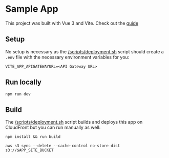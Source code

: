 # Sample App
This project was built with Vue 3 and Vite. Check out the [guide](https://vitejs.dev/guide/) 

## Setup
No setup is necessary as the [/scripts/deployment.sh](../../scripts/deployment.sh) script should create
a `.env` file with the necessary environment variables for you:

```
VITE_APP_APIGATEWAYURL=<API Gateway URL>
```

## Run locally

```
npm run dev
```

## Build
The [/scripts/deployment.sh](../../scripts/deployment.sh) script builds and deploys this app on CloudFront
but you can run manually as well:

```
npm install && run build

aws s3 sync --delete --cache-control no-store dist s3://$APP_SITE_BUCKET 
```